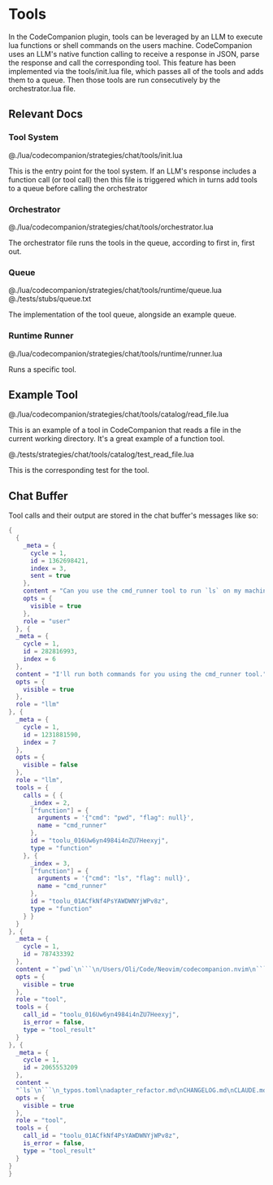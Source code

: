# Tools

In the CodeCompanion plugin, tools can be leveraged by an LLM to execute lua functions or shell commands on the users machine. CodeCompanion uses an LLM's native function calling to receive a response in JSON, parse the response and call the corresponding tool. This feature has been implemented via the tools/init.lua file, which passes all of the tools and adds them to a queue. Then those tools are run consecutively by the orchestrator.lua file.

## Relevant Docs

### Tool System

@./lua/codecompanion/strategies/chat/tools/init.lua

This is the entry point for the tool system. If an LLM's response includes a function call (or tool call) then this file is triggered which in turns add tools to a queue before calling the orchestrator

### Orchestrator

@./lua/codecompanion/strategies/chat/tools/orchestrator.lua

The orchestrator file runs the tools in the queue, according to first in, first out.

### Queue

@./lua/codecompanion/strategies/chat/tools/runtime/queue.lua
@./tests/stubs/queue.txt

The implementation of the tool queue, alongside an example queue.

### Runtime Runner

@./lua/codecompanion/strategies/chat/tools/runtime/runner.lua

Runs a specific tool.

## Example Tool

@./lua/codecompanion/strategies/chat/tools/catalog/read_file.lua

This is an example of a tool in CodeCompanion that reads a file in the current working directory. It's a great example of a function tool.

@./tests/strategies/chat/tools/catalog/test_read_file.lua

This is the corresponding test for the tool.

## Chat Buffer

Tool calls and their output are stored in the chat buffer's messages like so:

````lua
{
  {
    _meta = {
      cycle = 1,
      id = 1362698421,
      index = 3,
      sent = true
    },
    content = "Can you use the cmd_runner tool to run `ls` on my machine and `pwd`?",
    opts = {
      visible = true
    },
    role = "user"
  }, {
  _meta = {
    cycle = 1,
    id = 282816993,
    index = 6
  },
  content = "I'll run both commands for you using the cmd_runner tool.",
  opts = {
    visible = true
  },
  role = "llm"
}, {
  _meta = {
    cycle = 1,
    id = 1231881590,
    index = 7
  },
  opts = {
    visible = false
  },
  role = "llm",
  tools = {
    calls = { {
      _index = 2,
      ["function"] = {
        arguments = '{"cmd": "pwd", "flag": null}',
        name = "cmd_runner"
      },
      id = "toolu_016Uw6yn4984i4nZU7Heexyj",
      type = "function"
    }, {
      _index = 3,
      ["function"] = {
        arguments = '{"cmd": "ls", "flag": null}',
        name = "cmd_runner"
      },
      id = "toolu_01ACfkNf4PsYAWDWNYjWPv8z",
      type = "function"
    } }
  }
}, {
  _meta = {
    cycle = 1,
    id = 787433392
  },
  content = "`pwd`\n```\n/Users/Oli/Code/Neovim/codecompanion.nvim\n```",
  opts = {
    visible = true
  },
  role = "tool",
  tools = {
    call_id = "toolu_016Uw6yn4984i4nZU7Heexyj",
    is_error = false,
    type = "tool_result"
  }
}, {
  _meta = {
    cycle = 1,
    id = 2065553209
  },
  content =
  "`ls`\n```\n_typos.toml\nadapter_refactor.md\nCHANGELOG.md\nCLAUDE.md\ncodecompanion-workspace.json\nCONTRIBUTING.md\ndeps\ndoc\nexamples\nLICENSE\nlua\nMakefile\nmedia\nminimal.lua\nplugin\nqueries\nREADME.md\nscripts\nstylua.toml\nsyntax\ntests\nvar\n```",
  opts = {
    visible = true
  },
  role = "tool",
  tools = {
    call_id = "toolu_01ACfkNf4PsYAWDWNYjWPv8z",
    is_error = false,
    type = "tool_result"
  }
}
}
````
